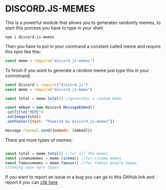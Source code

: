 # DISCORD.JS-MEMES
This is a powerful module that allows you to generates randomly memes, to start this porcess you have to type in your shell:
```yarn
npm i discord.js-memes
```
Then you have to put in your command a constant called meme and require this npm like this: 
```js
const meme = require("discord.js-memes")
```
To finish if you want to generate a random meme just type this in your commmand: 
```js
const Discord = require("discord.js")
const meme = require("discord.js-meme")

const total = meme.total() //generates a random meme

const embed = new Discord.MessageEmbed()
.setTitle("MEME")
.setImage(total)
.setFooter({text: "Powered by discord.js-memes"})

message.channel.send({embeds: [embed]})

```
There are more types of memes: 
```js

const total = meme.total() //for all the memes
const cinemamemes = meme.cinema() //for cinema memes
const famousmemes = meme.famous() //for famous people memes
//Coming soon more types
```
If you want to report an issue or a bug you can go to this GitHub link and report it you can [clik here](https://github.com/PabloRNC/npm-discordjs-memes/issues)




